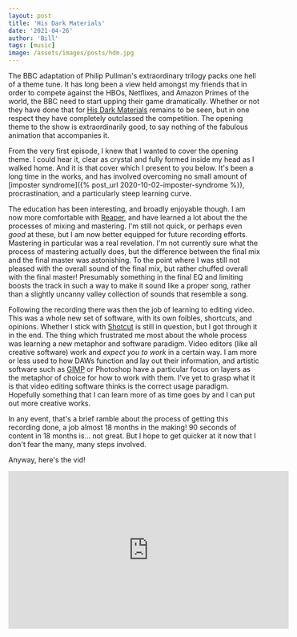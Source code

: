 ```yaml
---
layout: post
title: 'His Dark Materials'
date: '2021-04-26'
author: 'Bill'
tags: [music]
image: /assets/images/posts/hdm.jpg
---
```


The BBC adaptation of Philip Pullman's extraordinary trilogy packs one hell of a theme tune. It has long been a view held amongst my friends that in order to compete against the HBOs, Netflixes, and Amazon Primes of the world, the BBC need to start upping their game dramatically. Whether or not they have done that for [His Dark Materials](https://www.youtube.com/watch?v=64JAZKy8BpA) remains to be seen, but in one respect they have completely outclassed the competition. The opening theme to the show is extraordinarily good, to say nothing of the fabulous animation that accompanies it.  

From the very first episode, I knew that I wanted to cover the opening theme. I could hear it, clear as crystal and fully formed inside my head as I walked home. And it is that cover which I present to you below. It's been a long time in the works, and has involved overcoming no small amount of [imposter syndrome]({% post_url 2020-10-02-imposter-syndrome %}), procrastination, and a particularly steep learning curve.  

The education has been interesting, and broadly enjoyable though. I am now more comfortable with [Reaper](https://www.reaper.fm/), and have learned a lot about the the processes of mixing and mastering. I'm still not quick, or perhaps even _good_ at these, but I am now better equipped for future recording efforts. Mastering in particular was a real revelation. I'm not currently sure what the process of mastering actually does, but the difference between the final mix and the final master was astonishing. To the point where I was still not pleased with the overall sound of the final mix, but rather chuffed overall with the final master! Presumably something in the final EQ and limiting boosts the track in such a way to make it sound like a proper song, rather than a slightly uncanny valley collection of sounds that resemble a song.  

Following the recording there was then the job of learning to editing video. This was a whole new set of software, with its own foibles, shortcuts, and opinions. Whether I stick with [Shotcut](https://www.shotcut.org/) is still in question, but I got through it in the end. The thing which frustrated me most about the whole process was learning a new metaphor and software paradigm. Video editors (like all creative software) work and _expect you to work_ in a certain way. I am more or less used to how DAWs function and lay out their information, and artistic software such as [GIMP](https://www.gimp.org/) or Photoshop have a particular focus on layers as the metaphor of choice for how to work with them. I've yet to grasp what it is that video editing software thinks is the correct usage paradigm. Hopefully something that I can learn more of as time goes by and I can put out more creative works.  

In any event, that's a brief ramble about the process of getting this recording done, a job almost 18 months in the making! 90 seconds of content in 18 months is... not great. But I hope to get quicker at it now that I don't fear the many, many steps involved.


Anyway, here's the vid!  

<iframe width="560" height="315" src="https://www.youtube.com/embed/XjPpNxtvV_I" title="YouTube video player" frameborder="0" allow="accelerometer; autoplay; clipboard-write; encrypted-media; gyroscope; picture-in-picture" allowfullscreen></iframe>
